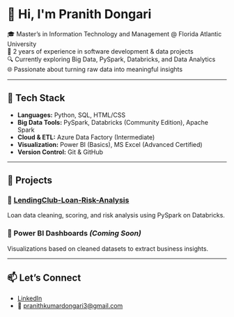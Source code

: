 # 👋 Hi, I'm Pranith Dongari

🎓 Master’s in Information Technology and Management @ Florida Atlantic University  
💼 2 years of experience in software development & data projects  
🔍 Currently exploring Big Data, PySpark, Databricks, and Data Analytics  
🌐 Passionate about turning raw data into meaningful insights  

---

## 🧠 Tech Stack

- **Languages:** Python, SQL, HTML/CSS
- **Big Data Tools:** PySpark, Databricks (Community Edition), Apache Spark
- **Cloud & ETL:** Azure Data Factory (Intermediate)
- **Visualization:** Power BI (Basics), MS Excel (Advanced Certified)
- **Version Control:** Git & GitHub

---

## 🚀 Projects

### 🔹 [LendingClub-Loan-Risk-Analysis](https://github.com/pranith-cloud/LendingClub-Loan-Risk-Analysis)
Loan data cleaning, scoring, and risk analysis using PySpark on Databricks.

### 🔹 Power BI Dashboards *(Coming Soon)*
Visualizations based on cleaned datasets to extract business insights.

---

## 📫 Let’s Connect

- [LinkedIn](www.linkedin.com/in/pranithkumar)
- 📧 pranithkumardongari3@gmail.com

